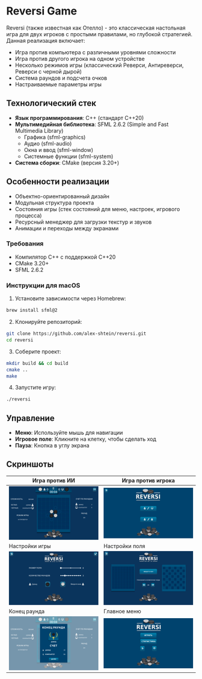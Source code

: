 # Reversi Game

Reversi (также известная как Отелло) - это классическая настольная игра для двух игроков с простыми правилами, но глубокой стратегией. Данная реализация включает:

- Игра против компьютера с различными уровнями сложности
- Игра против другого игрока на одном устройстве
- Несколько режимов игры (классический Реверси, Антиреверси, Реверси с черной дырой)
- Система раундов и подсчета очков
- Настраиваемые параметры игры

## Технологический стек

- **Язык программирования**: C++ (стандарт C++20)
- **Мультимедийная библиотека**: SFML 2.6.2 (Simple and Fast Multimedia Library)
  - Графика (sfml-graphics)
  - Аудио (sfml-audio)
  - Окна и ввод (sfml-window)
  - Системные функции (sfml-system)
- **Система сборки**: CMake (версия 3.20+)

## Особенности реализации

- Объектно-ориентированный дизайн
- Модульная структура проекта
- Состояния игры (стек состояний для меню, настроек, игрового процесса)
- Ресурсный менеджер для загрузки текстур и звуков
- Анимации и переходы между экранами

### Требования
- Компилятор C++ с поддержкой C++20
- CMake 3.20+
- SFML 2.6.2

### Инструкции для macOS

1. Установите зависимости через Homebrew:
```bash
brew install sfml@2
```

2. Клонируйте репозиторий:
```bash
git clone https://github.com/alex-shtein/reversi.git
cd reversi
```

3. Соберите проект:
```bash
mkdir build && cd build
cmake ..
make
```

4. Запустите игру:
```bash
./reversi
```

## Управление

- **Меню**: Используйте мышь для навигации
- **Игровое поле**: Кликните на клетку, чтобы сделать ход
- **Пауза**: Кнопка в углу экрана

## Скриншоты



|Игра против ИИ|Игра против игрока|
|-------------------------|---------------------------------|
| ![Game vs Player](./materials/window/playfielvsbot.png) | ![Player VS Player](./materials/window/playerVSplayer.png) |
|Настройки игры|Настройки поля|
| ![Game Settings](./materials/window/settingvsplayer.png) | ![Setting](./materials/window/setting.png) |
|Конец раунда|Главное меню|
| ![End of Round](./materials/window/endround.png) | ![Main Menu](./materials/window/mainmenu.png) |

